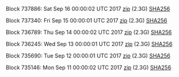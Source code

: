 Block 737886: Sat Sep 16 00:00:02 UTC 2017 [zip](https://transfer.sh/SrNeI/bootstrap.dat.20170916.zip) (2.3G) [SHA256](https://transfer.sh/JbZzH/sha256.txt)

Block 737340: Fri Sep 15 00:00:01 UTC 2017 [zip](https://transfer.sh/xnuEM/bootstrap.dat.20170915.zip) (2.3G) [SHA256](https://transfer.sh/10g5vl/sha256.txt)

Block 736789: Thu Sep 14 00:00:02 UTC 2017 [zip](https://transfer.sh/rqpUz/bootstrap.dat.20170914.zip) (2.3G) [SHA256](https://transfer.sh/2tEVi/sha256.txt)

Block 736245: Wed Sep 13 00:00:01 UTC 2017 [zip](https://transfer.sh/GiG9X/bootstrap.dat.20170913.zip) (2.3G) [SHA256](https://transfer.sh/mnHRM/sha256.txt)

Block 735690: Tue Sep 12 00:00:01 UTC 2017 [zip](https://transfer.sh/Q9d7E/bootstrap.dat.20170912.zip) (2.3G) [SHA256](https://transfer.sh/pGrSy/sha256.txt)

Block 735146: Mon Sep 11 00:00:02 UTC 2017 [zip](https://transfer.sh/nse7j/bootstrap.dat.20170911.zip) (2.3G) [SHA256](https://transfer.sh/xqAUV/sha256.txt)
